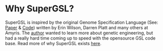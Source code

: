# Why SuperGSL?

SuperGSL is inspired by the original Genome Specification Language (See: [Paper](https://pubs.acs.org/doi/abs/10.1021/acssynbio.5b00194) & [Code](https://github.com/Amyris/GslCore)) written by Erin Wilson, Darren Platt and many others at Amyris. The [author](https://github.com/rmcl) wanted to learn more about genetic engineering, but had a really hard time coming up to speed with the opensource GSL code base. Read more of why SuperGSL exists [here](gsl_vs_supergsl).
